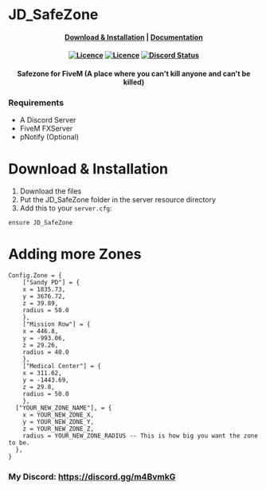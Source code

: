 # JD_SafeZone
<h4 align="center">
	<a href="#download--installation">Download & Installation</a>
	|
	<a href="https://docs.jokedevil.com/JD_logs">Documentation</a>
</h4>
<h4 align="center">
	<a href="https://github.com/JokeDevil/JD_logs/releases/latest" title=""><img alt="Licence" src="https://img.shields.io/github/release/JokeDevil/JD_SafeZone.svg"></a>
	<a href="LICENSE" title=""><img alt="Licence" src="https://img.shields.io/github/license/JokeDevil/JD_logs.svg"></a>
	<a href="https://discord.gg/m4BvmkG" title=""><img alt="Discord Status" src="https://discordapp.com/api/guilds/721339695199682611/widget.png"></a>
</h4>
<h4 align="center">
 Safezone for FiveM (A place where you can't kill anyone and can't be killed)
</h4>

### Requirements
- A Discord Server
- FiveM FXServer
- pNotify (Optional)

# Download & Installation

1. Download the files
2. Put the JD_SafeZone folder in the server resource directory
3. Add this to your `server.cfg`:
```
ensure JD_SafeZone
```

# Adding more Zones
```
Config.Zone = {
	["Sandy PD"] = {
    x = 1835.73,
    y = 3676.72,
    z = 39.89,
    radius = 50.0
    },
	["Mission Row"] = {
    x = 446.8,
    y = -993.06,
    z = 29.26,
    radius = 40.0
    },
	["Medical Center"] = {
    x = 311.62,
    y = -1443.69,
    z = 29.8,
    radius = 50.0
    },
  ["YOUR_NEW_ZONE_NAME"], = {
    x = YOUR_NEW_ZONE_X,
    y = YOUR_NEW_ZONE_Y,
    z = YOUR_NEW_ZONE_Z,
    radius = YOUR_NEW_ZONE_RADIUS -- This is how big you want the zone to be.
  },
}
```
### My Discord: https://discord.gg/m4BvmkG
